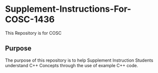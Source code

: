 # Supplement-Instructions-For-COSC-1436
This Repository is for COSC 

## Purpose
The purpose of this repository is to help Supplement Instruction 
Students understand C++ Concepts through the use of example C++ 
code.

